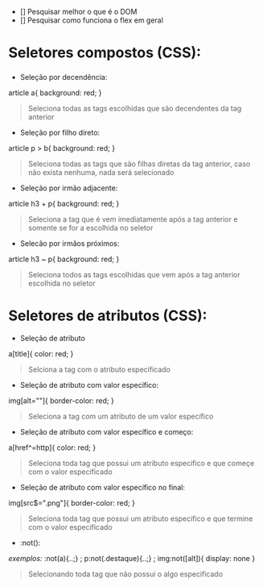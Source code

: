 - [] Pesquisar melhor o que é o DOM 
- [] Pesquisar como funciona o flex em geral

# Seletores compostos (CSS):

<article> 
    <h3> </h3>
    <p>
        <a><b> </b></a>
    </p>
    <p>
        <a><b> </b></a>
    </p>
    <p>
        <a><b> </b></a>
    </p>
</article>

- Seleção por decendência:

article a{ 
    background: red;
}

> Seleciona todas as tags escolhidas que são decendentes da tag anterior


- Seleção por filho direto:

article p > b{
    background: red;
}

> Seleciona todas as tags que são filhas diretas da tag anterior, caso
não exista nenhuma, nada será selecionado

- Seleção por irmão adjacente:

article h3 + p{
    background: red;
}

> Seleciona a tag que é vem imediatamente após a tag anterior e somente se for a escolhida no seletor

- Selecão por irmãos próximos:

article h3 ~ p{
    background: red;
}

> Seleciona todos as tags escolhidas que vem após a tag anterior escolhida no seletor

# Seletores de atributos (CSS):

- Seleção de atributo

a[title]{
    color: red;
}

> Selciona a tag com o atributo especificado

- Seleção de atributo com valor específico:

img[alt=""]{
    border-color: red;
}

> Seleciona a tag com um atributo de um valor específico

- Seleção de atributo com valor específico e começo:

a[href^=http]{
    color: red;
}

> Seleciona toda tag que possui um atributo específico e que começe com o valor especificado

- Seleção de atributo com valor específico no final: 

img[src$=".png"]{
    border-color: red;
}

> Seleciona toda tag que possui um atributo específico e que termine com o valor especificado

- :not():

*exemplos:* 
:not(a){..;} ; p:not(.destaque){..;} ; img:not([alt]){ display: none }

> Selecionando toda tag que não possui o algo especificado

